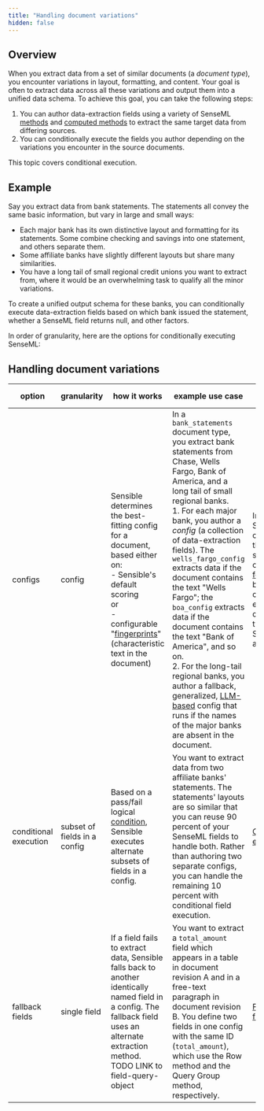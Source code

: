 ```yaml
---
title: "Handling document variations"
hidden: false
---
```


## Overview

When you extract data from a set of similar documents (a *document type*), you encounter variations in layout, formatting, and content. Your goal is often to extract data across all these variations and output them into a unified data schema. To achieve this goal, you can take the following steps:

1. You can author data-extraction fields using a variety of SenseML  [methods](doc:methods) and [computed methods](doc:computed-field-methods) to extract the same target data from differing sources.
2. You can conditionally execute the fields you author depending on the variations you encounter in the source documents.

This topic covers conditional execution. 

## Example

 Say you extract data from bank statements. The statements all convey the same basic information, but vary in large and small ways:

-  Each major bank has its own distinctive layout and formatting for its statements. Some combine checking and savings into one statement, and others separate them.
- Some affiliate banks have slightly different layouts but share many similarities.
- You have a long tail of small regional credit unions you want to extract from, where it would be an overwhelming task to qualify all the minor variations.

To create a unified output schema for these banks, you can conditionally execute data-extraction fields based on which bank issued the statement, whether a SenseML field returns null, and other factors.

In order of granularity, here are the options for conditionally executing SenseML: 

## Handling document variations

| option                | granularity                  | how it works                                                 | example use case                                             | full example                                                 |
| --------------------- | ---------------------------- | ------------------------------------------------------------ | ------------------------------------------------------------ | ------------------------------------------------------------ |
| configs               | config                       | Sensible determines the best-fitting config for a document, based either on:<br/>- Sensible's default scoring<br/> or<br/>- configurable "[fingerprints](doc:fingerprint)" (characteristic text in the document) | In a `bank_statements` document type, you extract bank statements from Chase, Wells Fargo, Bank of America, and a long tail of small regional banks.<br/>1. For each major bank, you author a *config* (a collection of data-extraction fields). The `wells_fargo_config` extracts data if the document contains the text "Wells Fargo"; the `boa_config` extracts data if the document contains the text "Bank of America", and so on.<br/>2. For the long-tail regional banks, you author a fallback, generalized, [LLM-based](doc:llm-based-methods) config that runs if the names of the major banks are absent in the document. | Import Sensible out-of-the-box support for common [forms](doc:library-quickstart) and browse the configs in each document type in the Sensible app |
| conditional execution | subset of fields in a config | Based on a pass/fail logical [condition](doc:conditional), Sensible executes alternate subsets of fields in a config. | You want to extract data from two affiliate banks' statements. The statements' layouts are so similar that you can reuse 90 percent of your SenseML fields to handle both. Rather than authoring two separate configs, you can handle the remaining 10 percent with conditional field execution. | [Conditional execution](doc:conditional-execution)           |
| fallback fields       | single field                 | If a field fails to extract data, Sensible falls back to another identically named field in a config. The fallback field uses an alternate extraction method. TODO LINK to field-query-object | You want to extract a `total_amount` field which appears in a table in document revision A and in a free-text paragraph in document revision B. You define two fields in one config with the same ID (`total_amount`), which use the Row method and the Query Group method, respectively. | [Fallback fields](doc:fallbacks#fallback-fields)             |

